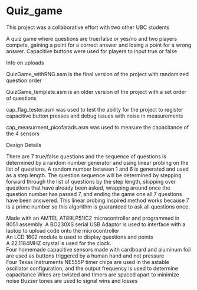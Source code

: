 # Quiz_game

This project was a collaborative effort with two other UBC students

A quiz game where questions are true/false or yes/no and two players compete, gaining a point for a correct answer and losing a point for a wrong answer. 
Capacitive buttons were used for players to input true or false

Info on uploads

QuizGame_withRNG.asm is the final version of the project with randomized question order

QuizGame_template.asm is an older version of the project with a set order of questions

cap_flag_tester.asm was used to test the ability for the project to register capacitive button presses and debug issues with noise in measurements 

cap_measurment_picofarads.asm was used to measure the capacitance of the 4 sensors






Design Details

There are 7 true/false questions and the sequence of questions is determined by a random number generator and using linear probing on the list of questions. 
A random number between 1 and 6 is generated and used as a step length. The question sequence will be determined by stepping forward through the list of questions by
the step length, skipping over questions that have already been asked, wrapping around once the question number has passed 7, and ending the game one all 7 questions have been answered.
This linear probing inspired method works because 7 is a prime number so this algorithm is guaranteed to ask all questions once.

Made with an AMTEL AT89LP51IC2 microcontroller and programmed in 8051 assembly.
A BO230XS serial USB Adaptor is used to interface with a laptop to upload code onto the microcontroller  
An LCD 1602 module is used to display questions and points  
A 22.1184MHZ crystal is used for the clock.  
Four homemade capacitive sensors made with cardboard and aluminum foil are used as buttons triggered by a human hand and not pressure  
Four Texas Instruments NE555P timer chips are used in the astable oscillator configuration, and the output frequency is used to determine capacitance
Wires are twisted and timers are spaced apart to minimize noise
Buzzer tones are used to signal wins and losses 
